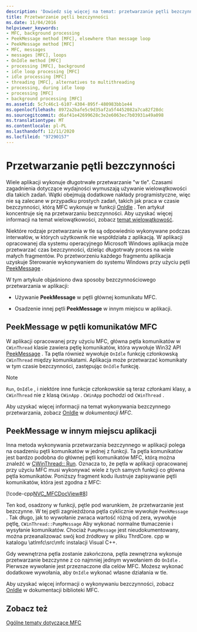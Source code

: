 ```yaml
---
description: 'Dowiedz się więcej na temat: przetwarzanie pętli bezczynności'
title: Przetwarzanie pętli bezczynności
ms.date: 11/04/2016
helpviewer_keywords:
- MFC, background processing
- PeekMessage method [MFC], elsewhere than message loop
- PeekMessage method [MFC]
- MFC, messages
- messages [MFC], loops
- OnIdle method [MFC]
- processing [MFC], background
- idle loop processing [MFC]
- idle processing [MFC]
- threading [MFC], alternatives to multithreading
- processing, during idle loop
- processing [MFC]
- background processing [MFC]
ms.assetid: 5c7c46c1-6107-4304-895f-480983bb1e44
ms.openlocfilehash: 8972a2bafe5c9d35af2a5f4452082a7ca82f28dc
ms.sourcegitcommit: d6af41e42699628c3e2e6063ec7b03931a49a098
ms.translationtype: MT
ms.contentlocale: pl-PL
ms.lasthandoff: 12/11/2020
ms.locfileid: "97290157"
---
```

# <a name="idle-loop-processing"></a>Przetwarzanie pętli bezczynności

Wiele aplikacji wykonuje długotrwałe przetwarzanie "w tle". Czasami zagadnienia dotyczące wydajności wymuszają używanie wielowątkowości dla takich zadań. Wątki obejmują dodatkowe nakłady programistyczne, więc nie są zalecane w przypadku prostych zadań, takich jak praca w czasie bezczynności, którą MFC wykonuje w funkcji [OnIdle](reference/cwinthread-class.md#onidle) . Ten artykuł koncentruje się na przetwarzaniu bezczynności. Aby uzyskać więcej informacji na temat wielowątkowości, zobacz [temat wielowątkowość](../parallel/multithreading-support-for-older-code-visual-cpp.md).

Niektóre rodzaje przetwarzania w tle są odpowiednio wykonywane podczas interwałów, w których użytkownik nie współdziała z aplikacją. W aplikacji opracowanej dla systemu operacyjnego Microsoft Windows aplikacja może przetwarzać czas bezczynności, dzieląc długotrwały proces na wiele małych fragmentów. Po przetworzeniu każdego fragmentu aplikacja uzyskuje Sterowanie wykonywaniem do systemu Windows przy użyciu pętli [PeekMessage](/windows/win32/api/winuser/nf-winuser-peekmessagew) .

W tym artykule objaśniono dwa sposoby bezczynnościowego przetwarzania w aplikacji:

- Używanie **PeekMessage** w pętli głównej komunikatu MFC.

- Osadzenie innej pętli **PeekMessage** w innym miejscu w aplikacji.

## <a name="peekmessage-in-the-mfc-message-loop"></a><a name="_core_peekmessage_in_the_mfc_message_loop"></a> PeekMessage w pętli komunikatów MFC

W aplikacji opracowanej przy użyciu MFC, główna pętla komunikatów w `CWinThread` klasie zawiera pętlę komunikatów, która wywołuje Win32 API [PeekMessage](/windows/win32/api/winuser/nf-winuser-peekmessagew) . Ta pętla również wywołuje `OnIdle` funkcję członkowską `CWinThread` między komunikatami. Aplikacja może przetwarzać komunikaty w tym czasie bezczynności, zastępując `OnIdle` funkcję.

> [!NOTE]
> `Run`, `OnIdle` , i niektóre inne funkcje członkowskie są teraz członkami klasy, a `CWinThread` nie z klasą `CWinApp` . `CWinApp` pochodzi od `CWinThread` .

Aby uzyskać więcej informacji na temat wykonywania bezczynnego przetwarzania, zobacz [OnIdle](reference/cwinthread-class.md#onidle) w *dokumentacji MFC*.

## <a name="peekmessage-elsewhere-in-your-application"></a><a name="_core_peekmessage_elsewhere_in_your_application"></a> PeekMessage w innym miejscu aplikacji

Inna metoda wykonywania przetwarzania bezczynnego w aplikacji polega na osadzeniu pętli komunikatów w jednej z funkcji. Ta pętla komunikatów jest bardzo podobna do głównej pętli komunikatów MFC, którą można znaleźć w [CWinThread:: Run](reference/cwinthread-class.md#run). Oznacza to, że pętla w aplikacji opracowanej przy użyciu MFC musi wykonywać wiele z tych samych funkcji co główna pętla komunikatów. Poniższy fragment kodu ilustruje zapisywanie pętli komunikatów, która jest zgodna z MFC:

[!code-cpp[NVC_MFCDocView#8](codesnippet/cpp/idle-loop-processing_1.cpp)]

Ten kod, osadzony w funkcji, pętle pod warunkiem, że przetwarzanie jest bezczynne. W tej pętli zagnieżdżona pętla cyklicznie wywołuje `PeekMessage` . Tak długo, jak to wywołanie zwraca wartość różną od zera, wywołuje pętlę, `CWinThread::PumpMessage` Aby wykonać normalne tłumaczenie i wysyłanie komunikatów. Chociaż `PumpMessage` jest nieudokumentowany, można przeanalizować swój kod źródłowy w pliku ThrdCore. cpp w katalogu \atlmfc\src\mfc instalacji Visual C++.

Gdy wewnętrzna pętla zostanie zakończona, pętla zewnętrzna wykonuje przetwarzanie bezczynne z co najmniej jednym wywołaniem do `OnIdle` . Pierwsze wywołanie jest przeznaczone dla celów MFC. Możesz wykonać dodatkowe wywołania, aby `OnIdle` wykonać własne działania w tle.

Aby uzyskać więcej informacji o wykonywaniu bezczynności, zobacz [OnIdle](reference/cwinthread-class.md#onidle) w dokumentacji biblioteki MFC.

## <a name="see-also"></a>Zobacz też

[Ogólne tematy dotyczące MFC](general-mfc-topics.md)
